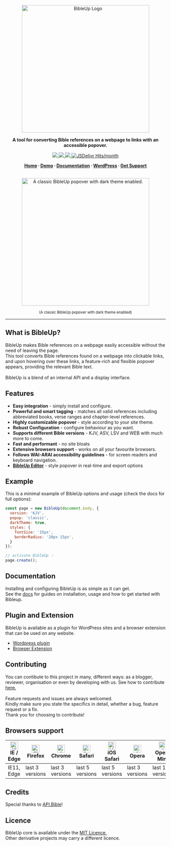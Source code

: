 <p align="center">
  <a href="https://bibleup.netlify.app">
    <img src="https://user-images.githubusercontent.com/67844971/166860855-3735ee35-a269-4863-b5bc-9e046c4b4424.png" alt="BibleUp Logo" width="400" />
  </a>
</p>

<p align="center">
<strong>A tool for converting Bible references on a webpage to links with an accessible popover.</strong>
</p>


<div align="center">
  <a href="https://www.npmjs.com/package/@bibleup/bibleup">
    <img src='https://img.shields.io/npm/v/@bibleup/bibleup?logo=Npm&style=flat-square' />
  </a>
  <a href="">
    <img src='https://img.shields.io/github/v/release/Bibleup/bibleup?include_prereleases&logo=Github&style=flat-square' />
  </a>
  <a href="">
    <img src='https://img.shields.io/github/languages/top/Bibleup/bibleup?logo=typescript&style=flat-square' />
  </a>
  <a href="https://www.jsdelivr.com/package/npm/@bibleup/bibleup"><img src="https://img.shields.io/jsdelivr/npm/hm/@bibleup/bibleup?color=blue&label=JSDelivr%20Hits&logo=jsdelivr&logoColor=yellow&style=flat-square" alt="JSDelivr Hits/month"></a>
</div>

<p align="center">
  <strong>
    <a href="https://bibleup.netlify.app">Home</a> ∙
    <a href="https://bibleup.netlify.app/demo">Demo</a> ∙
    <a href="https://bibleup.netlify.app/docs">Documentation</a> ∙
    <a href="https://wordpress.org/plugins/bibleup/">WordPress</a> ∙
    <a href="https://github.com/Bibleup/bibleup/issues">Get Support</a>
  </strong>
</p>

<br>
<div align="center">
<img alt="A classic BibleUp popover with dark theme enabled." width="400" src="https://lh3.googleusercontent.com/d/1Hacc6-ueJReD-8rXOvHKapkJuBff5tYy" />
<p align="center"><sub>(A classic BibleUp popover with dark theme enabled)</sub></p>
</div>
<hr>

## What is BibleUp?

BibleUp makes Bible references on a webpage easily accessible without the need of leaving the page.<br>
This tool converts Bible references found on a webpage into clickable links, and upon hovering over these links, a feature-rich and flexible popover appears, providing the relevant Bible text.
<br><br>
BibleUp is a blend of an internal API and a display interface.

## Features

- **Easy integration** - simply install and configure.
- **Powerful and smart tagging** - matches all valid references including abbreviated books, verse ranges and chapter-level references.
- **Highly customizable popover** - style according to your site theme.
- **Robust Configuration** - configure behaviour as you want.
- **Supports different Bible versions** - KJV, ASV, LSV and WEB with much more to come.
- **Fast and performant** - no site bloats
- **Extensive browsers support** - works on all your favourite browsers.
- **Follows WAI-ARAI accessibility guidelines** - for screen readers and keyboard navigation.
- [**BibleUp Editor**](https://bibleup.netlify.app/demo/editor) - style popover in real-time and export options

## Example
This is a minimal example of BibleUp options and usage (check the docs for full options):
```js
const page = new BibleUp(document.body, {
  version: 'KJV',
  popup: 'classic',
  darkTheme: true,
  styles: {
    fontSize: '15px',
    borderRadius: '20px 15px',
  }
});

// activate BibleUp 💡
page.create();
```

## Documentation

Installing and configuring BibleUp is as simple as it can get.<br> See the [docs](https://bibleup.netlify.app/docs) for guides on installation, usage and how to get started with Bibleup.

## Plugin and Extension

BibleUp is available as a plugin for WordPress sites and a browser extension that can be used on any website.

-  [Wordpress plugin](https://github.com/bibleup/wordpress)
-  [Browser Extension](https://github.com/bibleup/browser-extension)


## Contributing

You can contibute to this project in many, different ways: as a blogger, reviewer, organisation or even by developing with us. See how to contribute [here.](https://bibleup.netlify.app/docs/guide)<br><br>
Feature requests and issues are always welcomed.<br>
Kindly make sure you state the specifics in detail, whether a bug, feature request or a fix.<br>
Thank you for choosing to contribute!

## Browsers support

| [<img src="https://raw.githubusercontent.com/alrra/browser-logos/master/src/edge/edge_48x48.png" alt="IE / Edge" width="24px" height="24px" />](http://godban.github.io/browsers-support-badges/)<br/>IE / Edge | [<img src="https://raw.githubusercontent.com/alrra/browser-logos/master/src/firefox/firefox_48x48.png" alt="Firefox" width="24px" height="24px" />](http://godban.github.io/browsers-support-badges/)<br/>Firefox | [<img src="https://raw.githubusercontent.com/alrra/browser-logos/master/src/chrome/chrome_48x48.png" alt="Chrome" width="24px" height="24px" />](http://godban.github.io/browsers-support-badges/)<br/>Chrome | [<img src="https://raw.githubusercontent.com/alrra/browser-logos/master/src/safari/safari_48x48.png" alt="Safari" width="24px" height="24px" />](http://godban.github.io/browsers-support-badges/)<br/>Safari | [<img src="https://raw.githubusercontent.com/alrra/browser-logos/master/src/safari-ios/safari-ios_48x48.png" alt="iOS Safari" width="24px" height="24px" />](http://godban.github.io/browsers-support-badges/)<br/>iOS Safari | [<img src="https://raw.githubusercontent.com/alrra/browser-logos/master/src/opera/opera_48x48.png" alt="Opera" width="24px" height="24px" />](http://godban.github.io/browsers-support-badges/)<br/>Opera | [<img src="https://raw.githubusercontent.com/alrra/browser-logos/master/src/opera-mini/opera-mini_48x48.png" alt="Opera Mini" width="24px" height="24px" />](http://godban.github.io/browsers-support-badges/)<br/>Opera Mini |
| --------- | --------- | --------- | --------- | --------- | --------- | --------- |
| IE11, Edge| last 3 versions| last 3 versions| last 5 versions| last 5 versions| last 3 versions| last 10 versions

## Credits

Special thanks to [API.Bible](https://scripture.api.bible)!

## Licence

BibleUp core is available under the [MIT Licence.](https://github.com/Bibleup/bibleup/blob/main/LICENSE)<br>Other derivative projects may carry a different licence.
